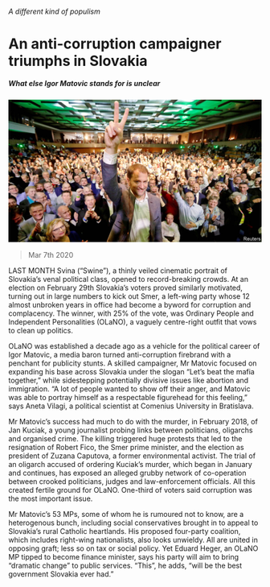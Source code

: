###### A different kind of populism

# An anti-corruption campaigner triumphs in Slovakia 

##### What else Igor Matovic stands for is unclear 

![image](images/20200307_EUP002_0.jpg) 

> Mar 7th 2020 

LAST MONTH Svina (“Swine”), a thinly veiled cinematic portrait of Slovakia’s venal political class, opened to record-breaking crowds. At an election on February 29th Slovakia’s voters proved similarly motivated, turning out in large numbers to kick out Smer, a left-wing party whose 12 almost unbroken years in office had become a byword for corruption and complacency. The winner, with 25% of the vote, was Ordinary People and Independent Personalities (OLaNO), a vaguely centre-right outfit that vows to clean up politics.

OLaNO was established a decade ago as a vehicle for the political career of Igor Matovic, a media baron turned anti-corruption firebrand with a penchant for publicity stunts. A skilled campaigner, Mr Matovic focused on expanding his base across Slovakia under the slogan “Let’s beat the mafia together,” while sidestepping potentially divisive issues like abortion and immigration. “A lot of people wanted to show off their anger, and Matovic was able to portray himself as a respectable figurehead for this feeling,” says Aneta Vilagi, a political scientist at Comenius University in Bratislava.


Mr Matovic’s success had much to do with the murder, in February 2018, of Jan Kuciak, a young journalist probing links between politicians, oligarchs and organised crime. The killing triggered huge protests that led to the resignation of Robert Fico, the Smer prime minister, and the election as president of Zuzana Caputova, a former environmental activist. The trial of an oligarch accused of ordering Kuciak’s murder, which began in January and continues, has exposed an alleged grubby network of co-operation between crooked politicians, judges and law-enforcement officials. All this created fertile ground for OLaNO. One-third of voters said corruption was the most important issue.

Mr Matovic’s 53 MPs, some of whom he is rumoured not to know, are a heterogenous bunch, including social conservatives brought in to appeal to Slovakia’s rural Catholic heartlands. His proposed four-party coalition, which includes right-wing nationalists, also looks unwieldy. All are united in opposing graft; less so on tax or social policy. Yet Eduard Heger, an OLaNO MP tipped to become finance minister, says his party will aim to bring “dramatic change” to public services. “This”, he adds, “will be the best government Slovakia ever had.”


